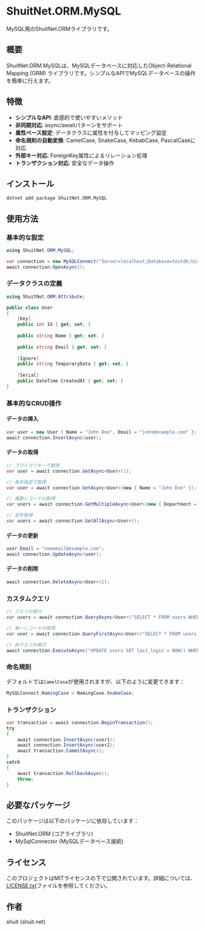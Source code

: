 # ShuitNet.ORM.MySQL

MySQL用のShuitNet.ORMライブラリです。

## 概要

ShuitNet.ORM.MySQLは、MySQLデータベースに対応したObject-Relational Mapping (ORM) ライブラリです。シンプルなAPIでMySQLデータベースの操作を簡単に行えます。

## 特徴

- **シンプルなAPI**: 直感的で使いやすいメソッド
- **非同期対応**: async/awaitパターンをサポート
- **属性ベース設定**: データクラスに属性を付与してマッピング設定
- **命名規則の自動変換**: CamelCase, SnakeCase, KebabCase, PascalCaseに対応
- **外部キー対応**: ForeignKey属性によるリレーション処理
- **トランザクション対応**: 安全なデータ操作

## インストール

```bash
dotnet add package ShuitNet.ORM.MySQL
```

## 使用方法

### 基本的な設定

```csharp
using ShuitNet.ORM.MySQL;

var connection = new MySQLConnect("Server=localhost;Database=testdb;Uid=user;Pwd=password;");
await connection.OpenAsync();
```

### データクラスの定義

```csharp
using ShuitNet.ORM.Attribute;

public class User
{
    [Key]
    public int Id { get; set; }
    
    public string Name { get; set; }
    
    public string Email { get; set; }
    
    [Ignore]
    public string TemporaryData { get; set; }
    
    [Serial]
    public DateTime CreatedAt { get; set; }
}
```

### 基本的なCRUD操作

#### データの挿入
```csharp
var user = new User { Name = "John Doe", Email = "john@example.com" };
await connection.InsertAsync(user);
```

#### データの取得
```csharp
// プライマリキーで取得
var user = await connection.GetAsync<User>(1);

// 条件指定で取得
var user = await connection.GetAsync<User>(new { Name = "John Doe" });

// 複数レコードの取得
var users = await connection.GetMultipleAsync<User>(new { Department = "IT" });

// 全件取得
var users = await connection.GetAllAsync<User>();
```

#### データの更新
```csharp
user.Email = "newemail@example.com";
await connection.UpdateAsync(user);
```

#### データの削除
```csharp
await connection.DeleteAsync<User>(1);
```

### カスタムクエリ

```csharp
// クエリの実行
var users = await connection.QueryAsync<User>("SELECT * FROM users WHERE age > @age", new { age = 18 });

// 単一レコードの取得
var user = await connection.QueryFirstAsync<User>("SELECT * FROM users WHERE email = @email", new { email = "john@example.com" });

// 非クエリの実行
await connection.ExecuteAsync("UPDATE users SET last_login = NOW() WHERE id = @id", new { id = 1 });
```

### 命名規則

デフォルトでは`CamelCase`が使用されますが、以下のように変更できます：

```csharp
MySQLConnect.NamingCase = NamingCase.SnakeCase;
```

### トランザクション

```csharp
var transaction = await connection.BeginTransaction();
try
{
    await connection.InsertAsync(user1);
    await connection.InsertAsync(user2);
    await transaction.CommitAsync();
}
catch
{
    await transaction.RollbackAsync();
    throw;
}
```

## 必要なパッケージ

このパッケージは以下のパッケージに依存しています：

- ShuitNet.ORM (コアライブラリ)
- MySqlConnector (MySQLデータベース接続)

## ライセンス

このプロジェクトはMITライセンスの下で公開されています。詳細については、[LICENSE.txt](LICENSE.txt)ファイルを参照してください。

## 作者

shuit (shuit.net)